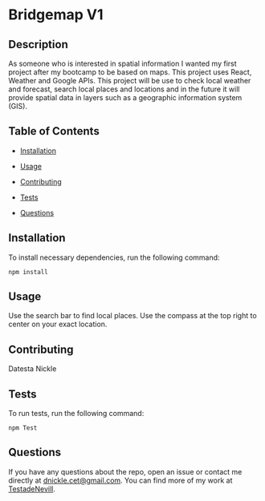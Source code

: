 # Bridgemap V1

## Description

As someone who is interested in spatial information I wanted my first project after my bootcamp to be based on maps. This project uses React, Weather and Google APIs. This project will be use to check local weather and forecast, search local places and locations and in the future it will provide spatial data in layers such as a geographic information system (GIS).

## Table of Contents

- [Installation](#installation)

- [Usage](#usage)

- [Contributing](#contributing)

- [Tests](#tests)

- [Questions](#questions)

## Installation

To install necessary dependencies, run the following command:

```
npm install
```

## Usage

Use the search bar to find local places. Use the compass at the top right to center on your exact location.

## Contributing

Datesta Nickle

## Tests

To run tests, run the following command:

```
npm Test

```

## Questions

If you have any questions about the repo, open an issue or contact me directly at dnickle.cet@gmail.com. You can find more of my work at [TestadeNevill](https://github.com/TestadeNevill/).
